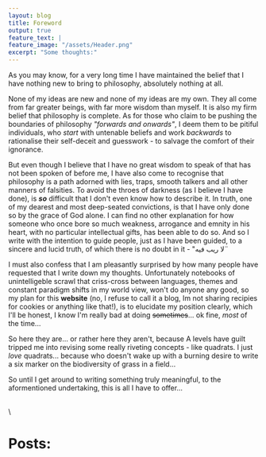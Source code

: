 ```yaml
---
layout: blog
title: Foreword
output: true
feature_text: |
feature_image: "/assets/Header.png"
excerpt: "Some thoughts:"
---  
```

As you may know, for a very long time I have maintained the belief that I have nothing new to bring to philosophy, absolutely nothing at all.


None of my ideas are new and none of my ideas are my own. They all come from far greater beings, with far more wisdom than myself.
It is also my firm belief that philosophy is complete.
As for those who claim to be pushing the boundaries of philosophy *"forwards and onwards"*, I deem them to be pitiful individuals, who *start* with untenable beliefs and work *backwards* to rationalise their self-deceit and guesswork - to salvage the comfort of their ignorance.


But even though I believe that I have no great wisdom to speak of that has not been spoken of before me, I have also come to recognise that philosophy is a path adorned with lies, traps, smooth talkers and all other manners of falsities.
To avoid the throes of darkness (as I believe I have done), is ***so*** difficult that I don't even know how to describe it.
In truth, one of my dearest and most deep-seated convictions, is that I have only done so by the grace of God alone. I can find no other explanation for how someone who once bore so much weakness, arrogance and emnity in his heart, with no particular intellectual gifts, has been able to do so.
And so I write with the intention to guide people, just as I have been guided, to a sincere and lucid truth, of which there is no doubt in it - "لا ريب فيه¨


I must also confess that I am pleasantly surprised by how many people have requested that I write down my thoughts.
Unfortunately notebooks of unintelligeble scrawl that criss-cross between languages, themes and constant paradigm shifts in my world view, won't do anyone any good, so my plan for this **website** (no, I refuse to call it a blog, Im not sharing recipies for cookies or anything like that!), is to elucidate my position clearly, which I'll be honest, I know I'm really bad at doing ~~sometimes~~... ok fine, *most* of the time...

So here they are... or rather here they aren't, because A levels have guilt tripped me into revising some really riveting concepts - like quadrats. I just *love* quadrats... because who doesn't wake up with a burning desire to write a six marker on the biodiversity of grass in a field... 

So until I get around to writing something truly meaningful, to the aformentioned undertaking, this is all I have to offer...

 \
 \

# Posts: